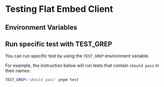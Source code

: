 # Testing Flat Embed Client

## Environment Variables

## Run specific test with TEST_GREP

You can run specific test by using the `TEST_GREP` environment variable.

For example, the instruction below will run tests that contain `should pass` in their names:

```bash
TEST_GREP='should pass' pnpm test
```
